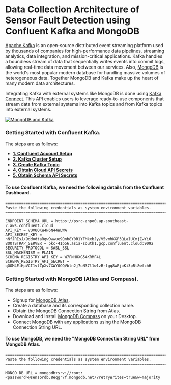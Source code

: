 # Data Collection Architecture of Sensor Fault Detection using Confluent Kafka and MongoDB

[Apache Kafka](https://kafka.apache.org) is an open-source distributed event streaming platform used by thousands of companies for high-performance data pipelines, streaming analytics, data integration, and mission-critical applications. Kafka handles a boundless stream of data that sequentially writes events into commit logs, allowing real-time data movement between our services. Also, [MongoDB](https://www.mongodb.com) is the world's most popular modern database for handling massive volumes of heterogeneous data. Together MongoDB and Kafka make up the heart of many modern data architectures.

Integrating Kafka with external systems like MongoDB is done using [Kafka Connect](https://docs.confluent.io/platform/current/connect/index.html). This API enables users to leverage ready-to-use components that stream data from external systems into Kafka topics and from Kafka topics into external systems.

[![MongoDB and Kafka](https://webassets.mongodb.com/_com_assets/cms/kafka-mongodb-diagram-faymcnggw8.png)](https://www.mongodb.com/blog/post/getting-started-with-the-mongodb-connector-for-apache-kafka-and-mongodb-atlas)

### Getting Started with Confluent Kafka.

The steps are as follows:

- [**1. Confluent Account Setup**](docs/ConfluentAccountSetup.md)
- [**2. Kafka Cluster Setup**](docs/ConfluentClusterSetup.md)
- [**3. Create Kafka Topic**](docs/ConfluentTopicCreation.md)
- [**4. Obtain Cloud API Secrets**](docs/KeysandSecrets.md)
- [**5. Obtain Schema API Secrets**](docs/SchemaRegistry.md)

#### To use Confluent Kafka, we need the following details from the Confluent Dashboard.
```
=========================================================================
Paste the following credentials as system environment variables.
=========================================================================

ENDPOINT_SCHEMA_URL = https://psrc-znpo0.ap-southeast-2.aws.confluent.cloud
API_KEY = vUVUOKW4N6N44WLWA
API_SECRET_KEY = nNfJRIsJ/9ddodtaRgwOwwue9Qnb8Y0R1YFMkxbJy/V5vmhKGP3QLaIUCmjZwYi6
BOOTSTRAP_SERVER = pkc-41p56.asia-south1.gcp.confluent.cloud:9092
SECURITY_PROTOCOL = SASL_SSL
SSL_MACHENISM = PLAIN
SCHEMA_REGISTRY_API_KEY = W7FNHUXG54KRMF4L
SCHEMA_REGISTRY_API_SECRET = qOOM4EiHpVCI1vlZpXv7XWY0CQVbln2j7uN37l1w1zBrlgq8wEjoKi3pRt8wfchH
```

### Getting Started with MongoDB (Atlas and Compass).

The steps are as follows:

- Signup for [MongoDB Atlas](https://www.mongodb.com).
- Create a database and its corresponding collection name.
- Obtain the MongoDB Connection String from Atlas.
- Download and Install [MongoDB Compass](https://www.mongodb.com/try/download/compass) on your Desktop.
- Connect MongoDB with any applications using the MongoDB Connection String URL.

#### To use MongoDB, we need the "MongoDB Connection String URL" from MongoDB Atlas.
```
=========================================================================
Paste the following credentials as system environment variables.
=========================================================================

MONGO_DB_URL = mongodb+srv://root:<password>@sensordb.8eqgr7f.mongodb.net/?retryWrites=true&w=majority
```

